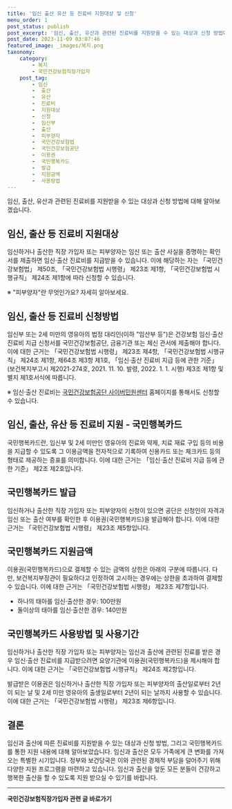 ```yaml
---
title: '임신 출산 유산 등 진료비 지원대상 및 신청'
menu_order: 1
post_status: publish
post_excerpt: '임신, 출산, 유산과 관련된 진료비를 지원받을 수 있는 대상과 신청 방법에 대해 알아보겠습니다.'
post_date: 2023-11-09 03:07:46
featured_image: _images/복지.png
taxonomy:
    category:
        - 복지
        - 국민건강보험직장가입자
    post_tag:
        - 임신
        -  출산
        -  유산
        -  진료비
        -  지원대상
        -  신청
        -  임신부
        -  출산
        -  피부양자
        -  국민건강보험법
        -  국민건강보험공단
        -  이용권
        -  국민행복카드
        -  발급
        -  지원금액
        -  사용방법
---
```



임신, 출산, 유산과 관련된 진료비를 지원받을 수 있는 대상과 신청 방법에 대해 알아보겠습니다.

## 임신, 출산 등 진료비 지원대상

임신하거나 출산한 직장 가입자 또는 피부양자는 임신 또는 출산 사실을 증명하는 확인서를 제출하면 임신·출산 진료비를 지급받을 수 있습니다. 이에 해당하는 자는 「국민건강보험법」 제50조, 「국민건강보험법 시행령」 제23조 제1항, 「국민건강보험법 시행규칙」 제24조 제1항에 따라 신청할 수 있습니다.

※ "피부양자"란 무엇인가요? 자세히 알아보세요.

## 임신, 출산 등 진료비 신청방법

임신부 또는 2세 미만의 영유아의 법정 대리인(이하 "임산부 등")은 건강보험 임신·출산 진료비 지급 신청서를 국민건강보험공단, 금융기관 또는 체신 관서에 제출해야 합니다. 이에 대한 근거는 「국민건강보험법 시행령」 제23조 제4항, 「국민건강보험법 시행규칙」 제24조 제1항, 제64조 제3항 제1호, 「임신·출산 진료비 지급 등에 관한 기준」(보건복지부고시 제2021-274호, 2021. 11. 10. 발령, 2022. 1. 1. 시행) 제3조 제1항 및 별지 제1호서식에 따릅니다.

※ 임신·출산 진료비는 [국민건강보험공단 사이버민원센터](minwon.nhis.or.kr) 홈페이지를 통해서도 신청할 수 있습니다.

## 임신, 출산, 유산 등 진료비 지원 - 국민행복카드

국민행복카드란, 임신부 및 2세 미만인 영유아의 진료와 약제, 치료 재료 구입 등의 비용을 지급할 수 있도록 그 이용금액을 전자적으로 기록하여 신용카드 또는 체크카드 등의 형태로 제공하는 증표를 의미합니다. 이에 대한 근거는 「임신·출산 진료비 지급 등에 관한 기준」 제2조 제2호입니다.

## 국민행복카드 발급

임신하거나 출산한 직장 가입자 또는 피부양자의 신청이 있으면 공단은 신청인의 자격과 임신 또는 출산 여부를 확인한 후 이용권(국민행복카드)을 발급해야 합니다. 이에 대한 근거는 「국민건강보험법 시행령」 제23조 제5항입니다.

## 국민행복카드 지원금액

이용권(국민행복카드)으로 결제할 수 있는 금액의 상한은 아래의 구분에 따릅니다. 다만, 보건복지부장관이 필요하다고 인정하여 고시하는 경우에는 상한을 초과하여 결제할 수 있습니다. 이에 대한 근거는 「국민건강보험법 시행령」 제23조 제7항입니다.
- 하나의 태아를 임신·출산한 경우: 100만원
- 둘이상의 태아를 임신·출산한 경우: 140만원

## 국민행복카드 사용방법 및 사용기간

임신하거나 출산한 직장 가입자 또는 피부양자는 임신과 출산에 관련된 진료를 받은 경우 임신·출산 진료비를 지급받으려면 요양기관에 이용권(국민행복카드)을 제시해야 합니다. 이에 대한 근거는 「국민건강보험법 시행규칙」 제24조 제2항입니다.

발급받은 이용권은 임신하거나 출산한 직장 가입자 또는 피부양자의 출산일로부터 2년이 되는 날 및 2세 미만 영유아의 출생일로부터 2년이 되는 날까지 사용할 수 있습니다. 이에 대한 근거는 「국민건강보험법 시행령」 제23조 제6항입니다.

## 결론

임신과 출산에 따른 진료비를 지원받을 수 있는 대상과 신청 방법, 그리고 국민행복카드를 통한 지원 내용에 대해 알아보았습니다. 임신과 출산은 모두 가족에게 큰 변화를 가져오는 특별한 시기입니다. 정부와 보건당국은 이와 관련된 경제적 부담을 덜어주기 위해 다양한 지원 프로그램을 마련하고 있습니다. 임신과 출산을 앞둔 모든 분들이 건강하고 행복한 출산을 할 수 있도록 지원 받으실 수 있기를 바랍니다.
<!-- wp:separator -->
<hr class="wp-block-separator has-alpha-channel-opacity"/>
<!-- /wp:separator -->

<!-- wp:group {"backgroundColor":"base","layout":{"type":"constrained"}} -->
<div class="wp-block-group has-base-background-color has-background"><!-- wp:paragraph {"align":"center","fontSize":"medium"} -->
<p class="has-text-align-center has-large-font-size"><strong>국민건강보험직장가입자 관련 글 바로가기</strong></p>
<!-- /wp:paragraph -->


<!-- wp:latest-posts
{"categories":[{"id":14901,"count":19,"description":"","link":"https://uknowlaw.com/category/%ea%b5%ad%eb%af%bc%ea%b1%b4%ea%b0%95%eb%b3%b4%ed%97%98%ec%a7%81%ec%9e%a5%ea%b0%80%ec%9e%85%ec%9e%90/","name":"국민건강보험직장가입자","slug":"국민건강보험직장가입자","taxonomy":"category","parent":0,"meta":[],"_links":{"self":[{"href":"https://uknowlaw.com/wp-json/wp/v2/categories/14901"}],"collection":[{"href":"https://uknowlaw.com/wp-json/wp/v2/categories"}],"about":[{"href":"https://uknowlaw.com/wp-json/wp/v2/taxonomies/category"}],"wp:post_type":[{"href":"https://uknowlaw.com/wp-json/wp/v2/posts?categories=14901"}],"curies":[{"name":"wp","href":"https://api.w.org/{rel}","templated":true}]}}],"postsToShow":100,"excerptLength":28,"postLayout":"grid","columns":2,"featuredImageAlign":"left","featuredImageSizeSlug":"large","fontSize":"small"} /--></div>
<!-- /wp:group -->